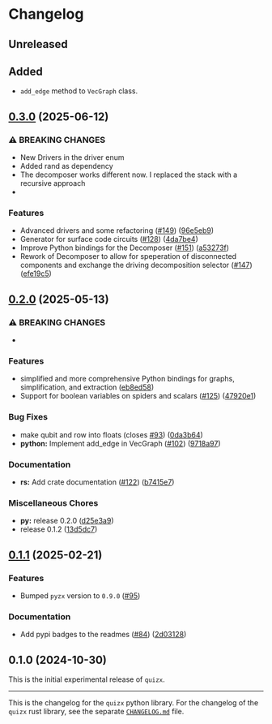 # Changelog

## Unreleased

## Added
- `add_edge` method to `VecGraph` class.

## [0.3.0](https://github.com/zxcalc/quizx/compare/quizx-py-v0.2.0...quizx-py-v0.3.0) (2025-06-12)


### ⚠ BREAKING CHANGES

* New Drivers in the driver enum
* Added rand as dependency
* The decomposer works different now. I replaced the stack with a recursive approach
* 

### Features

* Advanced drivers and some refactoring ([#149](https://github.com/zxcalc/quizx/issues/149)) ([96e5eb9](https://github.com/zxcalc/quizx/commit/96e5eb9a1b7fceb9aff2c6c2e3f90e0dbcc95c4d))
* Generator for surface code circuits ([#128](https://github.com/zxcalc/quizx/issues/128)) ([4da7be4](https://github.com/zxcalc/quizx/commit/4da7be4c4e0becbb7f11f345eebb425890369f7c))
* Improve Python bindings for the Decomposer ([#151](https://github.com/zxcalc/quizx/issues/151)) ([a53273f](https://github.com/zxcalc/quizx/commit/a53273f5508e0148dbdc031bc66e51c7154a94bb))
* Rework of Decomposer to allow for speperation of disconnected components and exchange the driving decomposition selector ([#147](https://github.com/zxcalc/quizx/issues/147)) ([efe19c5](https://github.com/zxcalc/quizx/commit/efe19c51efb6d7406dd1c696c1464ae65fbaa7c8))

## [0.2.0](https://github.com/zxcalc/quizx/compare/quizx-py-v0.1.1...quizx-py-v0.2.0) (2025-05-13)


### ⚠ BREAKING CHANGES

* 

### Features

* simplified and more comprehensive Python bindings for graphs, simplification, and extraction ([eb8ed58](https://github.com/zxcalc/quizx/commit/eb8ed589cc75c8c1efd67e6dfa39dced379f1611))
* Support for boolean variables on spiders and scalars ([#125](https://github.com/zxcalc/quizx/issues/125)) ([47920e1](https://github.com/zxcalc/quizx/commit/47920e1be2356a3b47f7ef7b861dc5ff8c1413a3))


### Bug Fixes

* make qubit and row into floats (closes [#93](https://github.com/zxcalc/quizx/issues/93)) ([0da3b64](https://github.com/zxcalc/quizx/commit/0da3b64b6a7ad63a690c9c389a04a4e140ec3b55))
* **python:** Implement add_edge in VecGraph ([#102](https://github.com/zxcalc/quizx/issues/102)) ([9718a97](https://github.com/zxcalc/quizx/commit/9718a973ed647cd6ec6961029d42f51fb3a24112))


### Documentation

* **rs:** Add crate documentation ([#122](https://github.com/zxcalc/quizx/issues/122)) ([b7415e7](https://github.com/zxcalc/quizx/commit/b7415e701c37013965944de378ded66a49f8e8e4))


### Miscellaneous Chores

* **py:** release 0.2.0 ([d25e3a9](https://github.com/zxcalc/quizx/commit/d25e3a9f8416a8a7574a422d6f66bb3ee755cf9c))
* release 0.1.2 ([13d5dc7](https://github.com/zxcalc/quizx/commit/13d5dc7b458f6e21f9c9c0ce357abda6b075864a))

## [0.1.1](https://github.com/zxcalc/quizx/compare/quizx-py-v0.1.0...quizx-py-v0.1.1) (2025-02-21)


### Features

* Bumped `pyzx` version to `0.9.0` ([#95](https://github.com/zxcalc/quizx/issues/95))

### Documentation

* Add pypi badges to the readmes ([#84](https://github.com/zxcalc/quizx/issues/84)) ([2d03128](https://github.com/zxcalc/quizx/commit/2d031280d630ebb68b0bc97bd8e71c6629d1319d))

## 0.1.0 (2024-10-30)


This is the initial experimental release of `quizx`.


----

This is the changelog for the `quizx` python library.
For the changelog of the `quizx` rust library, see the separate [`CHANGELOG.md`](https://github.com/zxcalc/quizx/blob/master/CHANGELOG.md) file.

